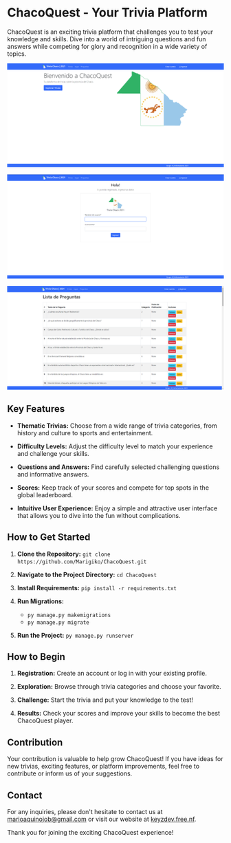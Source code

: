 # ChacoQuest - Your Trivia Platform

ChacoQuest is an exciting trivia platform that challenges you to test your knowledge and skills. Dive into a world of intriguing questions and fun answers while competing for glory and recognition in a wide variety of topics.

![ChacoQuest Main Page](resources/main.png)

![ChacoQuest Login Page](resources/login.png)

![ChacoQuest Question List](resources/questionList.png)

## Key Features

- **Thematic Trivias:** Choose from a wide range of trivia categories, from history and culture to sports and entertainment.

- **Difficulty Levels:** Adjust the difficulty level to match your experience and challenge your skills.

- **Questions and Answers:** Find carefully selected challenging questions and informative answers.

- **Scores:** Keep track of your scores and compete for top spots in the global leaderboard.

- **Intuitive User Experience:** Enjoy a simple and attractive user interface that allows you to dive into the fun without complications.

## How to Get Started

1. **Clone the Repository:** `git clone https://github.com/Marigiko/ChacoQuest.git`

2. **Navigate to the Project Directory:** `cd ChacoQuest`

3. **Install Requirements:** `pip install -r requirements.txt`

4. **Run Migrations:**
   - `py manage.py makemigrations`
   - `py manage.py migrate`

5. **Run the Project:** `py manage.py runserver`

## How to Begin

1. **Registration:** Create an account or log in with your existing profile.

2. **Exploration:** Browse through trivia categories and choose your favorite.

3. **Challenge:** Start the trivia and put your knowledge to the test!

4. **Results:** Check your scores and improve your skills to become the best ChacoQuest player.

## Contribution

Your contribution is valuable to help grow ChacoQuest! If you have ideas for new trivias, exciting features, or platform improvements, feel free to contribute or inform us of your suggestions.

## Contact

For any inquiries, please don't hesitate to contact us at [marioaquinojob@gmail.com](mailto:marioaquinojob@gmail.com) or visit our website at [keyzdev.free.nf](http://keyzdev.free.nf/).

Thank you for joining the exciting ChacoQuest experience!
